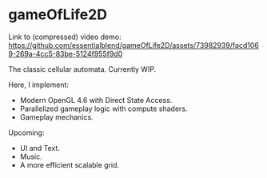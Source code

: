 # gameOfLife2D

Link to (compressed) video demo:
https://github.com/essentialblend/gameOfLife2D/assets/73982939/facd1069-269a-4cc5-83be-5124f955f9d0

The classic cellular automata. Currently WIP.

Here, I implement:

- Modern OpenGL 4.6 with Direct State Access.
- Parallelized gameplay logic with compute shaders.
- Gameplay mechanics.
  
Upcoming:
- UI and Text.
- Music.
- A more efficient scalable grid.

